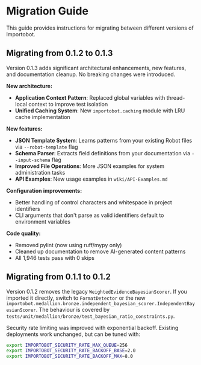 # Migration Guide

This guide provides instructions for migrating between different versions of Importobot.

## Migrating from 0.1.2 to 0.1.3

Version 0.1.3 adds significant architectural enhancements, new features, and documentation cleanup. No breaking changes were introduced.

**New architecture:**
- **Application Context Pattern**: Replaced global variables with thread-local context to improve test isolation
- **Unified Caching System**: New `importobot.caching` module with LRU cache implementation

**New features:**
- **JSON Template System**: Learns patterns from your existing Robot files via `--robot-template` flag
- **Schema Parser**: Extracts field definitions from your documentation via `--input-schema` flag
- **Improved File Operations**: More JSON examples for system administration tasks
- **API Examples**: New usage examples in `wiki/API-Examples.md`

**Configuration improvements:**
- Better handling of control characters and whitespace in project identifiers
- CLI arguments that don't parse as valid identifiers default to environment variables

**Code quality:**
- Removed pylint (now using ruff/mypy only)
- Cleaned up documentation to remove AI-generated content patterns
- All 1,946 tests pass with 0 skips

## Migrating from 0.1.1 to 0.1.2

Version 0.1.2 removes the legacy `WeightedEvidenceBayesianScorer`. If you imported it
directly, switch to `FormatDetector` or the new
`importobot.medallion.bronze.independent_bayesian_scorer.IndependentBayesianScorer`.
The behaviour is covered by `tests/unit/medallion/bronze/test_bayesian_ratio_constraints.py`.

Security rate limiting was improved with exponential backoff. Existing deployments work
unchanged, but can be tuned with:

```bash
export IMPORTOBOT_SECURITY_RATE_MAX_QUEUE=256
export IMPORTOBOT_SECURITY_RATE_BACKOFF_BASE=2.0
export IMPORTOBOT_SECURITY_RATE_BACKOFF_MAX=8.0
```